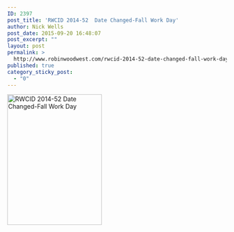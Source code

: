 ```yaml
---
ID: 2397
post_title: 'RWCID 2014-52  Date Changed-Fall Work Day'
author: Nick Wells
post_date: 2015-09-20 16:48:07
post_excerpt: ""
layout: post
permalink: >
  http://www.robinwoodwest.com/rwcid-2014-52-date-changed-fall-work-day/
published: true
category_sticky_post:
  - "0"
---
```

<a href="http://www.robinwoodwest.com/wp-content/uploads/2015/09/rwcid-2014-52-date-changed-fall-work-day.jpg"><img src="http://www.robinwoodwest.com/wp-content/uploads/2015/09/rwcid-2014-52-date-changed-fall-work-day-217x300.jpg" alt="RWCID 2014-52  Date Changed-Fall Work Day" width="217" height="300" class="alignnone size-medium wp-image-2398" /></a>